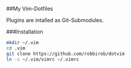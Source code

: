 ##My Vim-Dotfiles

Plugins are intalled as Git-Submodules.

###Installation

```bash
mkdir ~/.vim
cd .vim
git clone https://github.com/robbirob/dotvim
ln -s ~/.vim/vimrc ~/.vimrc
```
